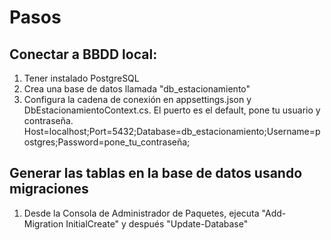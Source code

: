 # Pasos  
## Conectar a BBDD local:
1) Tener instalado PostgreSQL
2) Crea una base de datos llamada "db_estacionamiento"
3) Configura la cadena de conexión en appsettings.json y DbEstacionamientoContext.cs. El puerto es el default, pone tu usuario y contraseña.
Host=localhost;Port=5432;Database=db_estacionamiento;Username=postgres;Password=pone_tu_contraseña;
## Generar las tablas en la base de datos usando migraciones
1) Desde la Consola de Administrador de Paquetes, ejecuta "Add-Migration InitialCreate" y después "Update-Database"

